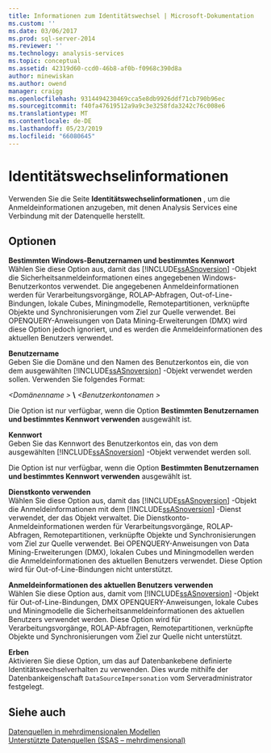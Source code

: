 ```yaml
---
title: Informationen zum Identitätswechsel | Microsoft-Dokumentation
ms.custom: ''
ms.date: 03/06/2017
ms.prod: sql-server-2014
ms.reviewer: ''
ms.technology: analysis-services
ms.topic: conceptual
ms.assetid: 42319d60-ccd0-46b8-af0b-f0968c390d8a
author: minewiskan
ms.author: owend
manager: craigg
ms.openlocfilehash: 9314494230469cca5e8db9926ddf71cb790b96ec
ms.sourcegitcommit: f40fa47619512a9a9c3e3258fda3242c76c008e6
ms.translationtype: MT
ms.contentlocale: de-DE
ms.lasthandoff: 05/23/2019
ms.locfileid: "66080645"
---
```

# <a name="impersonation-information"></a>Identitätswechselinformationen
  Verwenden Sie die Seite **Identitätswechselinformationen** , um die Anmeldeinformationen anzugeben, mit denen Analysis Services eine Verbindung mit der Datenquelle herstellt.  
  
## <a name="options"></a>Optionen  
 **Bestimmten Windows-Benutzernamen und bestimmtes Kennwort**  
 Wählen Sie diese Option aus, damit das [!INCLUDE[ssASnoversion](../includes/ssasnoversion-md.md)] -Objekt die Sicherheitsanmeldeinformationen eines angegebenen Windows-Benutzerkontos verwendet. Die angegebenen Anmeldeinformationen werden für Verarbeitungsvorgänge, ROLAP-Abfragen, Out-of-Line-Bindungen, lokale Cubes, Miningmodelle, Remotepartitionen, verknüpfte Objekte und Synchronisierungen vom Ziel zur Quelle verwendet. Bei OPENQUERY-Anweisungen von Data Mining-Erweiterungen (DMX) wird diese Option jedoch ignoriert, und es werden die Anmeldeinformationen des aktuellen Benutzers verwendet.  
  
 **Benutzername**  
 Geben Sie die Domäne und den Namen des Benutzerkontos ein, die von dem ausgewählten [!INCLUDE[ssASnoversion](../includes/ssasnoversion-md.md)] -Objekt verwendet werden sollen. Verwenden Sie folgendes Format:  
  
 *\<Domänenname >* **\\**  *\<Benutzerkontonamen >*  
  
 Die Option ist nur verfügbar, wenn die Option **Bestimmten Benutzernamen und bestimmtes Kennwort verwenden** ausgewählt ist.  
  
 **Kennwort**  
 Geben Sie das Kennwort des Benutzerkontos ein, das von dem ausgewählten [!INCLUDE[ssASnoversion](../includes/ssasnoversion-md.md)] -Objekt verwendet werden soll.  
  
 Die Option ist nur verfügbar, wenn die Option **Bestimmten Benutzernamen und bestimmtes Kennwort verwenden** ausgewählt ist.  
  
 **Dienstkonto verwenden**  
 Wählen Sie diese Option aus, damit das [!INCLUDE[ssASnoversion](../includes/ssasnoversion-md.md)] -Objekt die Anmeldeinformationen mit dem [!INCLUDE[ssASnoversion](../includes/ssasnoversion-md.md)] -Dienst verwendet, der das Objekt verwaltet. Die Dienstkonto-Anmeldeinformationen werden für Verarbeitungsvorgänge, ROLAP-Abfragen, Remotepartitionen, verknüpfte Objekte und Synchronisierungen vom Ziel zur Quelle verwendet. Bei OPENQUERY-Anweisungen von Data Mining-Erweiterungen (DMX), lokalen Cubes und Miningmodellen werden die Anmeldeinformationen des aktuellen Benutzers verwendet. Diese Option wird für Out-of-Line-Bindungen nicht unterstützt.  
  
 **Anmeldeinformationen des aktuellen Benutzers verwenden**  
 Wählen Sie diese Option aus, damit vom [!INCLUDE[ssASnoversion](../includes/ssasnoversion-md.md)] -Objekt für Out-of-Line-Bindungen, DMX OPENQUERY-Anweisungen, lokale Cubes und Miningmodelle die Sicherheitsanmeldeinformationen des aktuellen Benutzers verwendet werden. Diese Option wird für Verarbeitungsvorgänge, ROLAP-Abfragen, Remotepartitionen, verknüpfte Objekte und Synchronisierungen vom Ziel zur Quelle nicht unterstützt.  
  
 **Erben**  
 Aktivieren Sie diese Option, um das auf Datenbankebene definierte Identitätswechselverhalten zu verwenden. Dies wurde mithilfe der Datenbankeigenschaft `DataSourceImpersonation` vom Serveradministrator festgelegt.  
  
## <a name="see-also"></a>Siehe auch  
 [Datenquellen in mehrdimensionalen Modellen](multidimensional-models/data-sources-in-multidimensional-models.md)   
 [Unterstützte Datenquellen &#40;SSAS – mehrdimensional&#41;](multidimensional-models/supported-data-sources-ssas-multidimensional.md)  
  
  
